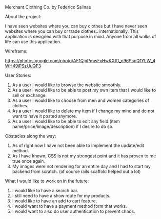 Merchant Clothing Co. 
    by Federico Salinas

About the project:

I have seen websites where you can buy clothes but I have never seen websites where you can buy or trade clothes.. internationally. This application is designed with that purpose in mind. Anyone from all walks of life can use this application.

Wireframe:

https://photos.google.com/photo/AF1QipPmwFxHwKXfD_o96PsnQ1YLW_4WH49iPSzUuQF3


User Stories:

1. As a user I would like to browse the website smoothly.
2. As a user I would like to be able to post my own item that I would like to sell or exchange.
3. As a user I would like to choose from men and women categories of clothes.
4. As a user I would like to delete my item if I change my mind and do not want to have it posted anymore.
5. As a user I would like to be able to edit any field (item name/price/image/description) if I desire to do so.

Obstacles along the way:

1. As of right now I have not been able to implement the update/edit method.
2. As I have known, CSS is not my strongest point and it has proven to me true once again.
3. My images were not rendering for an entire day and I had to start my backend from scratch. (of course rails scaffold helped out a lot)


What I would like to work on in the future: 

1. I would like to have a search bar.
2. I still need to have a show route for my products.
3. I would like to have an add to cart feature.
4. I would want to have a payment method form that works.
5. I would want to also do user authentication to prevent chaos.
